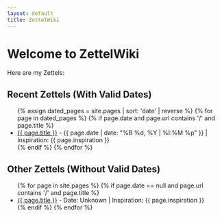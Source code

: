 ```yaml
---
layout: default
title: ZettelWiki
---
```


# Welcome to ZettelWiki

Here are my Zettels:

## Recent Zettels (With Valid Dates)

<ul>
  {% assign dated_pages = site.pages | sort: 'date' | reverse %}
  {% for page in dated_pages %}
    {% if page.date and page.url contains '/' and page.title %}
      <li>
        <a href="{{ site.baseurl }}{{ page.url }}">{{ page.title }}</a> - {{ page.date | date: "%B %d, %Y | %I:%M %p" }} | Inspiration: {{ page.inspiration }}
      </li>
    {% endif %}
  {% endfor %}
</ul>

## Other Zettels (Without Valid Dates)

<ul>
  {% for page in site.pages %}
    {% if page.date == null and page.url contains '/' and page.title %}
      <li>
        <a href="{{ site.baseurl }}{{ page.url }}">{{ page.title }}</a> - Date: Unknown | Inspiration: {{ page.inspiration }}
      </li>
    {% endif %}
  {% endfor %}
</ul>


